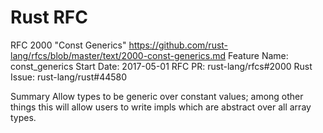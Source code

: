 # Rust RFC

RFC 2000 "Const Generics"
https://github.com/rust-lang/rfcs/blob/master/text/2000-const-generics.md
Feature Name: const_generics
Start Date: 2017-05-01
RFC PR: rust-lang/rfcs#2000
Rust Issue: rust-lang/rust#44580

Summary
Allow types to be generic over constant values; among other things this will allow users to write impls which are abstract over all array types.

